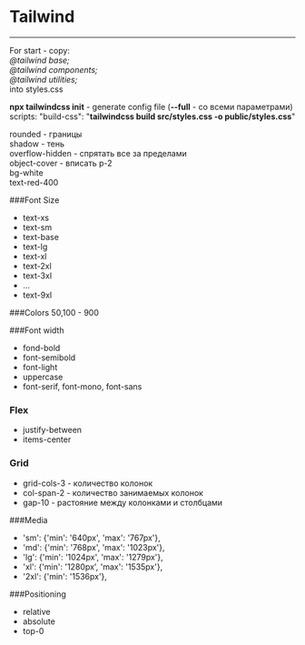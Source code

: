 # Tailwind
___
For start - copy:  
*@tailwind base;*  
*@tailwind components;*  
*@tailwind utilities;*  
into styles.css

**npx tailwindcss init** - generate config file (**--full** - со всеми параметрами)  
scripts: "build-css": "**tailwindcss build src/styles.css -o public/styles.css**"

rounded - границы  
shadow - тень  
overflow-hidden - спрятать все за пределами  
object-cover - вписать
p-2  
bg-white  
text-red-400  


###Font Size
- text-xs
- text-sm
- text-base
- text-lg	
- text-xl
- text-2xl
- text-3xl	
- ...
- text-9xl

###Colors
50,100 - 900

###Font width
- fond-bold
- font-semibold
- font-light
- uppercase
- font-serif, font-mono, font-sans

### Flex
- justify-between
- items-center

### Grid
- grid-cols-3 - количество колонок  
- col-span-2 - количество занимаемых колонок
- gap-10 - растояние между колонками и столбцами

###Media
- 'sm': {'min': '640px', 'max': '767px'},
- 'md': {'min': '768px', 'max': '1023px'},
- 'lg': {'min': '1024px', 'max': '1279px'},
- 'xl': {'min': '1280px', 'max': '1535px'},
- '2xl': {'min': '1536px'},

###Positioning
- relative  
- absolute
- top-0